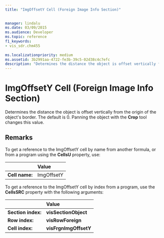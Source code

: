 ```yaml
---
title: "ImgOffsetY Cell (Foreign Image Info Section)"
 
 
manager: lindalu
ms.date: 03/09/2015
ms.audience: Developer
ms.topic: reference
f1_keywords:
- vis_sdr.chm455
 
ms.localizationpriority: medium
ms.assetid: 3b2991aa-4722-fe3b-39c5-02d38c4c7efc
description: "Determines the distance the object is offset vertically from the origin of the object's border. The default is 0. Panning the object with the Crop tool changes this value."
---
```


# ImgOffsetY Cell (Foreign Image Info Section)

Determines the distance the object is offset vertically from the origin of the object's border. The default is 0. Panning the object with the **Crop** tool changes this value. 
  
## Remarks

To get a reference to the ImgOffsetY cell by name from another formula, or from a program using the **CellsU** property, use: 
  
||Value |
|:-----|:-----|
| **Cell name:**  <br/> | ImgOffsetY  <br/> |
   
To get a reference to the ImgOffsetY cell by index from a program, use the **CellsSRC** property with the following arguments: 
  
||Value |
|:-----|:-----|
| **Section index:**  <br/> |**visSectionObject** <br/> |
| **Row index:**  <br/> |**visRowForeign** <br/> |
| **Cell index:**  <br/> |**visFrgnImgOffsetY** <br/> |
   

